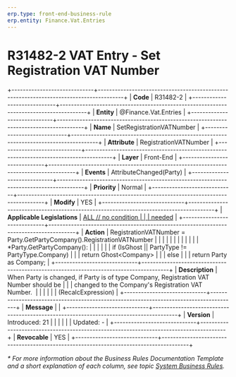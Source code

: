 ```yaml
---
erp.type: front-end-business-rule
erp.entity: Finance.Vat.Entries
---
```


# R31482-2 VAT Entry - Set Registration VAT Number
+-----------------------------+---------------------------------------------------------------------------------------+
| **Code**                    | R31482-2                                                                              |
+-----------------------------+---------------------------------------------------------------------------------------+
| **Entity**                  | @Finance.Vat.Entries                                                                              |
+-----------------------------+---------------------------------------------------------------------------------------+
| **Name**                    | SetRegistrationVATNumber                                                              |
+-----------------------------+---------------------------------------------------------------------------------------+
| **Attribute**               | RegistrationVATNumber                                                                 |
+-----------------------------+---------------------------------------------------------------------------------------+
| **Layer**                   | Front-End                                                                             |
+-----------------------------+---------------------------------------------------------------------------------------+
| **Events**                  | AttributeChanged(Party)                                                               |
+-----------------------------+---------------------------------------------------------------------------------------+
| **Priority**                | Normal                                                                                |
+-----------------------------+---------------------------------------------------------------------------------------+
| **Modify**                  | YES                                                                                   |
+-----------------------------+---------------------------------------------------------------------------------------+
| **Applicable Legislations** | [ALL // no condition                                                                  |
|                             | needed](https://confluence.erp.net/display/techdoc/Country+Specific+Functionality)    |
+-----------------------------+---------------------------------------------------------------------------------------+
| **Action**                  | RegistrationVATNumber = Party.GetPartyCompany().RegistrationVATNumber                 |
|                             |                                                                                       |
|                             |                                                                                       |
|                             |                                                                                       |
|                             | \*Party.GetPartyCompany():                                                            |
|                             |                                                                                       |
|                             | if (IsGhost \|\| PartyType != PartyType.Company)                                      |
|                             | return Ghost\<Company\>                                                               |
|                             | else                                                                                  |
|                             | return Party as Company;                                                              |
+-----------------------------+---------------------------------------------------------------------------------------+
| **Description**             | When Party is changed, if Party is of type Company, Registration VAT Number should be |
|                             | changed to the Company\'s Registration VAT Number.                                    |
|                             |                                                                                       |
|                             | (RecalcExpression)                                                                    |
+-----------------------------+---------------------------------------------------------------------------------------+
| **Message**                 |                                                                                       |
+-----------------------------+---------------------------------------------------------------------------------------+
| **Version**                 | Introduced: 21                                                                        |
|                             |                                                                                       |
|                             | Updated: -                                                                            |
+-----------------------------+---------------------------------------------------------------------------------------+
| **Revocable**               | YES                                                                                   |
+-----------------------------+---------------------------------------------------------------------------------------+

*\* For more information about the Business Rules Documentation Template and a short explanation of each column, see
topic [System Business Rules](../templates/template-description-system-business-rules.md).*

  

  
